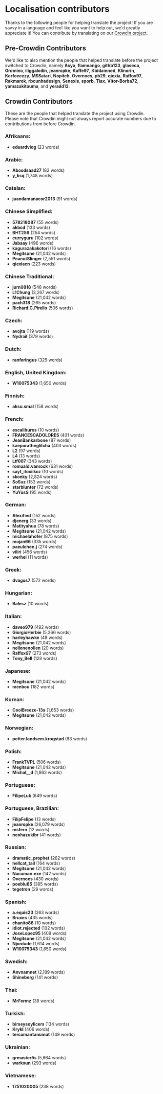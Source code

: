 # Localisation contributors
Thanks to the following people for helping translate the project! If you are savvy in a language and feel like you want to help out, we'd greatly appreciate it! You can contribute by translating on our [Crowdin project](https://crowdin.com/project/rdr2rdomap).

## Pre-Crowdin Contributors
We'd like to also mention the people that helped translate before the project switched to Crowdin, namely **Asya**, **flameango**, **githb123**, **glaseca**, **Gromino**, **iliggalodin**, **jeanropke**, **Kaffe97**, **Kiddamned**, **Klinorin**, **Korfeeeezy**, **MSSatari**, **Nopitch**, **Overnoes**, **pb29**, **qiexia**, **Raffox97**, **Rakmarok**, **rbcunhadesign**, **Senexis**, **sporb**, **Tiax**, **Vitor-Borba72**, **yamazakitouma**, and **yeradd12**.

## Crowdin Contributors
These are the people that helped translate the project using Crowdin. Please note that Crowdin might not always report accurate numbers due to contributions from before Crowdin.

### Afrikaans:
  - **eduardvlog** (23 words)

### Arabic:
  - **Aboodsaad27** (82 words)
  - **y_ksq** (1,748 words)

### Catalan:
  - **juandamanacor2013** (91 words)

### Chinese Simplified:
  - **578218087** (55 words)
  - **akbcd** (133 words)
  - **BHT256** (254 words)
  - **curryguru** (102 words)
  - **Jabaay** (496 words)
  - **kagurazakakotori** (16 words)
  - **Megitsune** (21,042 words)
  - **PeanutSlinger** (2,551 words)
  - **qiexiacn** (223 words)

### Chinese Traditional:
  - **jurn0818** (548 words)
  - **L1Chung** (3,267 words)
  - **Megitsune** (21,042 words)
  - **pach318** (265 words)
  - **Richard.C.Pirello** (506 words)

### Czech:
  - **avojta** (119 words)
  - **Nydrail** (379 words)

### Dutch:
  - **ranforingus** (325 words)

### English, United Kingdom:
  - **W10075343** (1,650 words)

### Finnish:
  - **aksu.smal** (158 words)

### French:
  - **escaliburos** (10 words)
  - **FRANCESCADOLORES** (401 words)
  - **JeanBankarbone** (87 words)
  - **kaeporatheglitcha** (403 words)
  - **L2** (97 words)
  - **L4** (13 words)
  - **Ltf007** (343 words)
  - **romuald.vanrock** (631 words)
  - **sayt_itoxiikoz** (10 words)
  - **skonky** (2,824 words)
  - **SoSuz** (153 words)
  - **starblunter** (72 words)
  - **YuYusS** (95 words)

### German:
  - **Alexified** (152 words)
  - **djenerg** (33 words)
  - **Matityahuu** (78 words)
  - **Megitsune** (21,042 words)
  - **michaelahofer** (875 words)
  - **mojan66** (335 words)
  - **paeulchen.j** (274 words)
  - **viliri** (456 words)
  - **werhel** (11 words)

### Greek:
  - **dvagos7** (572 words)

### Hungarian:
  - **Balesz** (10 words)

### Italian:
  - **daveo979** (492 words)
  - **GiorgioHerbie** (5,266 words)
  - **harleyhawke** (48 words)
  - **Megitsune** (21,042 words)
  - **nellonenollen** (20 words)
  - **Raffox97** (273 words)
  - **Tony_Bell** (128 words)

### Japanese:
  - **Megitsune** (21,042 words)
  - **menbou** (182 words)

### Korean:
  - **CoolBreeze-13s** (1,653 words)
  - **Megitsune** (21,042 words)

### Norwegian:
  - **petter.landsem.krogstad** (83 words)

### Polish:
  - **FrankTVPL** (506 words)
  - **Megitsune** (21,042 words)
  - **Michal__d** (1,863 words)

### Portuguese:
  - **FilipeLuk** (649 words)

### Portuguese, Brazilian:
  - **FilipFelipe** (13 words)
  - **jeanropke** (26,079 words)
  - **msfern** (12 words)
  - **neohazukibr** (41 words)

### Russian:
  - **dramatic_prophet** (262 words)
  - **hellcat_tail** (164 words)
  - **Megitsune** (21,042 words)
  - **Nacuman.exe** (142 words)
  - **Overnoes** (430 words)
  - **poeblu85** (395 words)
  - **tegetron** (29 words)

### Spanish:
  - **a.equis23** (263 words)
  - **Bruxes** (435 words)
  - **chanito86** (10 words)
  - **idiot.rejected** (102 words)
  - **JoseLopez95** (409 words)
  - **Megitsune** (21,042 words)
  - **Njordude** (1,614 words)
  - **W10075343** (1,650 words)

### Swedish:
  - **Anvnamnet** (2,189 words)
  - **Shineberg** (141 words)

### Thai:
  - **MrFermz** (39 words)

### Turkish:
  - **birseysoylicem** (134 words)
  - **Krykl** (406 words)
  - **tercumantanumut** (149 words)

### Ukrainian:
  - **grmaster5s** (5,664 words)
  - **warkoun** (293 words)

### Vietnamese:
  - **1751020005** (238 words)

